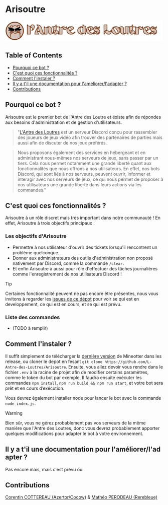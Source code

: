 # Arisoutre

![arisoutre-logo](https://raw.githubusercontent.com/L-Antre-des-Loutres/Webisoutre/refs/heads/main/public/img/logo/adl-logo.png)

## Table of Contents

- [Pourquoi ce bot ?](#Pourquoi ce bot ?)
- [C'est quoi ces fonctionnalités ?](#C'est quoi ces fonctionnalités ?)
- [Comment l'instaler ?](#Comment l'instaler ?)
- [Il y a t'il une documentation pour l'améliorer/l'adapter ?](#Il y a t'il une documentation pour l'améliorer/l'adapter ?)
- [Contributions](#Contributions)

## Pourquoi ce bot ?

Arisoutre est le premier bot de l'Antre des Loutre et éxiste afin de répondes aux besoins d'administration et de gestion d'utilisateurs.

> "[L'Antre des Loutres](https://discord.gg/k4ZBFVdntp) est un serveur Discord conçu pour rassembler des joueurs de jeux vidéo afin trouver des partenaires de parties mais aussi afin de discuter de nos jeux préférés.

> Nous proposons également des services en hébergeant et en administrant nous-mêmes nos serveurs de jeux, sans passer par un tiers. Cela nous permet notamment une grande liberté quant aux fonctionnalités que nous offrons à nos utilisateurs. En effet, nos bots Discord, qui sont liés à nos serveurs, peuvent ouvrir, informer et interagir avec nos serveurs de jeux, ce qui nous permet de proposer à nos utilisateurs une grande liberté dans leurs actions via les commandes."

## C'est quoi ces fonctionnalités ?

Arisoutre à un rôle discret mais très important dans notre communauté ! En effet, Arisoutre à trois objectifs principaux :
### Les objectifs d'Arisoutre<br>
- Permettre à nos utilisateur d'ouvrir des tickets lorsqu'il rencontrent un problème quelconque.
- Donner aux administrateurs des outils d'administration non proposé nativement par Discord, comme la commande `/clear`.
- Et enfin Arisoutre à aussi pour rôle d'effectuer des tâches journalières comme l'enregistrement de nos utilisateurs Discord !

> [!TIP]
> Certaines fonctionnalité peuvent ne pas encore être présentes, nous vous invitons à regarder les [issues de ce dépot](https://github.com/L-Antre-des-Loutres/Arisoutre/issues) pour voir se qui est en developpement, ce qui est en cours, et se qui est prévu.

### Liste des commandes<br>
- (TODO à remplir)

## Comment l'instaler ?

Il suffit simplement de télécharger la [dernière version](https://github.com/L-Antre-des-Loutres/Arisoutre) de Mineotter dans les release, ou cloner le depot en fesant `git clone https://github.com/L-Antre-des-Loutres/Arisoutre`. Ensuite, vous allez devoir vous rendre dans le fichier `.env` à la racine de projet afin de modifier certains paramètres, comme le token du bot par exemple, Il faudra ensuite exécuter les commandes `npm install`, `npm run build && npm run start`, et votre bot sera prêt et en cours d’exécution. 

Vous devrez également installer node pour lancer le bot avec la commande `node index.js`.

> [!WARNING]
> Bien sûr, vous ne gérez probablement pas vos serveurs de la même manière que l'Antre des Loutres, donc vous devrez probablement apporter quelques modifications pour adapter le bot à votre environnement.


## Il y a t'il une documentation pour l'améliorer/l'adapter ?

Pas encore mais, mais c'est prévu oui.

## Contributions

[Corentin COTTEREAU (Azertor/Cocow)](https://github.com/Corentin-cott)
& [Mathéo PERODEAU (Rerebleue)](https://github.com/matheo-1712)
